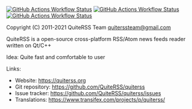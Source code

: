 [![GitHub Actions Workflow Status](https://img.shields.io/github/actions/workflow/status/ChiaYen-Kan/quiterss/build.yml?style=flat-square&label=QMake)](https://github.com/ChiaYen-Kan/quiterss/actions/workflows/build.yml)
[![GitHub Actions Workflow Status](https://img.shields.io/github/actions/workflow/status/ChiaYen-Kan/quiterss/cmake-build.yml?style=flat-square&label=CMake)](https://github.com/ChiaYen-Kan/quiterss/actions/workflows/cmake-build.yml)
[![GitHub Actions Workflow Status](https://img.shields.io/github/actions/workflow/status/ChiaYen-Kan/quiterss/update-certificate.yml?style=flat-square&label=Update%20certificate)](https://github.com/ChiaYen-Kan/quiterss/actions/workflows/update-certificate.yml)


Copyright (C) 2011-2021 QuiteRSS Team <quiterssteam@gmail.com>

QuiteRSS is a open-source cross-platform RSS/Atom news feeds reader written on Qt/C++

Idea: Quite fast and comfortable to user

Links:
* Website: https://quiterss.org
* Git repository: https://github.com/QuiteRSS/quiterss
* Issue tracker: https://github.com/QuiteRSS/quiterss/issues
* Translations: https://www.transifex.com/projects/p/quiterss/
